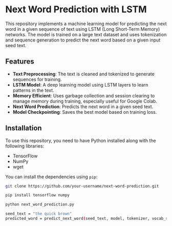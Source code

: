 # Next Word Prediction with LSTM

This repository implements a machine learning model for predicting the next word in a given sequence of text using LSTM (Long Short-Term Memory) networks. The model is trained on a large text dataset and uses tokenization and sequence generation to predict the next word based on a given input seed text.

## Features

- **Text Preprocessing**: The text is cleaned and tokenized to generate sequences for training.
- **LSTM Model**: A deep learning model using LSTM layers to learn patterns in the text.
- **Memory Efficient**: Uses garbage collection and session clearing to manage memory during training, especially useful for Google Colab.
- **Next Word Prediction**: Predicts the next word in a given seed text.
- **Model Checkpointing**: Saves the best model based on training loss.
  
## Installation

To use this repository, you need to have Python installed along with the following libraries:

- TensorFlow
- NumPy
- wget

You can install the dependencies using `pip`:


```bash
git clone https://github.com/your-username/next-word-prediction.git

pip install tensorflow numpy

python next_word_prediction.py

seed_text = "the quick brown"
predicted_word = predict_next_word(seed_text, model, tokenizer, vocab_size)




